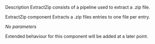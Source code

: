 Description
ExtractZip consists of a pipeline used to extract a .zip file.

ExtractZip component
Extracts a .zip files entries to one file per entry. 

_No parameters_

Extended behaviour for this component will be added at a later point.
